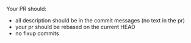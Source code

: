 Your PR should:
  * all description should be in the commit messages (no text in the pr)
  * your pr should be rebased on the current HEAD
  * no fixup commits
